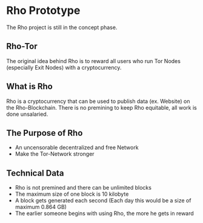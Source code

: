# Rho Prototype
The Rho project is still in the concept phase.

## Rho-Tor
The original idea behind Rho is to reward all users who run Tor Nodes (especially Exit Nodes) with a cryptocurrency.

## What is Rho
Rho is a cryptocurrency that can be used to publish data (ex. Website) on the Rho-Blockchain.
There is no premining to keep Rho equitable, all work is done unsalaried.

## The Purpose of Rho
- An uncensorable decentralized and free Network
- Make the Tor-Network stronger

## Technical Data
- Rho is not premined and there can be unlimited blocks
- The maximum size of one block is 10 kilobyte 
- A block gets generated each second (Each day this would be a size of maximum 0.864 GB)
- The earlier someone begins with using Rho, the more he gets in reward
